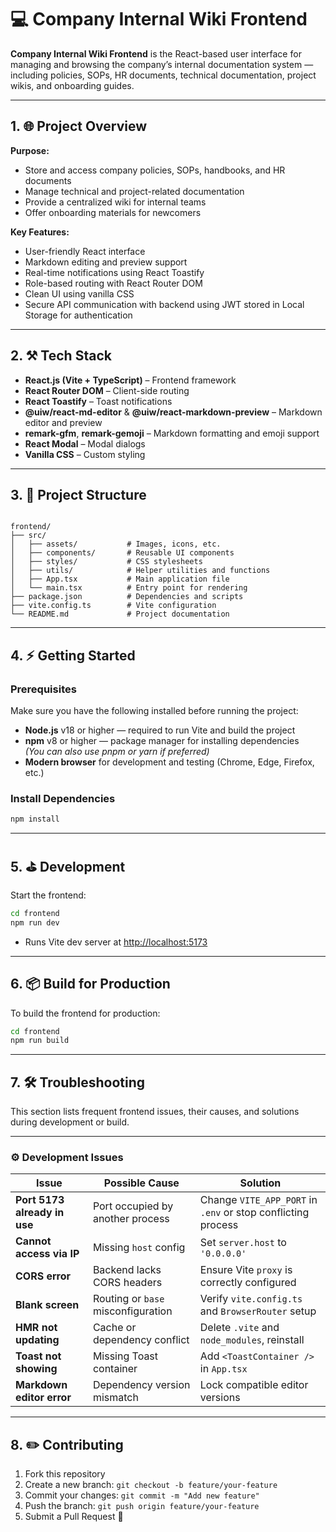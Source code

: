 # 💻 Company Internal Wiki Frontend

**Company Internal Wiki Frontend** is the React-based user interface for managing and browsing the company’s internal documentation system — including policies, SOPs, HR documents, technical documentation, project wikis, and onboarding guides.

---

## 1. 🌐 Project Overview

**Purpose:**

- Store and access company policies, SOPs, handbooks, and HR documents  
- Manage technical and project-related documentation  
- Provide a centralized wiki for internal teams  
- Offer onboarding materials for newcomers  

**Key Features:**

- User-friendly React interface  
- Markdown editing and preview support  
- Real-time notifications using React Toastify  
- Role-based routing with React Router DOM  
- Clean UI using vanilla CSS  
- Secure API communication with backend using JWT stored in Local Storage for authentication 

---

## 2. ⚒️ Tech Stack

- **React.js (Vite + TypeScript)** – Frontend framework  
- **React Router DOM** – Client-side routing  
- **React Toastify** – Toast notifications  
- **@uiw/react-md-editor** & **@uiw/react-markdown-preview** – Markdown editor and preview  
- **remark-gfm**, **remark-gemoji** – Markdown formatting and emoji support  
- **React Modal** – Modal dialogs  
- **Vanilla CSS** – Custom styling  

---

## 3. 📁 Project Structure

```

frontend/
├── src/
│   ├── assets/           # Images, icons, etc.
│   ├── components/       # Reusable UI components
│   ├── styles/           # CSS stylesheets
│   ├── utils/            # Helper utilities and functions
│   ├── App.tsx           # Main application file
│   └── main.tsx          # Entry point for rendering
├── package.json          # Dependencies and scripts
├── vite.config.ts        # Vite configuration
└── README.md             # Project documentation

```

---

## 4. ⚡ Getting Started

### Prerequisites

Make sure you have the following installed before running the project:

- **Node.js** v18 or higher — required to run Vite and build the project  
- **npm** v8 or higher — package manager for installing dependencies  
  *(You can also use pnpm or yarn if preferred)*  
- **Modern browser** for development and testing (Chrome, Edge, Firefox, etc.)


### Install Dependencies

```bash
npm install
```

---

## 5. ⛳ Development

Start the frontend:

```bash
cd frontend
npm run dev
```

- Runs Vite dev server at  [http://localhost:5173](http://localhost:5173)

---


## 6. 📦 Build for Production

To build the frontend for production:

```bash
cd frontend
npm run build
```

---

## 7. 🛠️ Troubleshooting

This section lists frequent frontend issues, their causes, and solutions during development or build.

---

### ⚙️ Development Issues

| Issue | Possible Cause | Solution |
|-------|----------------|-----------|
| **Port 5173 already in use** | Port occupied by another process | Change `VITE_APP_PORT` in `.env` or stop conflicting process |
| **Cannot access via IP** | Missing `host` config | Set `server.host` to `'0.0.0.0'` |
| **CORS error** | Backend lacks CORS headers | Ensure Vite `proxy` is correctly configured |
| **Blank screen** | Routing or `base` misconfiguration | Verify `vite.config.ts` and `BrowserRouter` setup |
| **HMR not updating** | Cache or dependency conflict | Delete `.vite` and `node_modules`, reinstall |
| **Toast not showing** | Missing Toast container | Add `<ToastContainer />` in `App.tsx` |
| **Markdown editor error** | Dependency version mismatch | Lock compatible editor versions |

---

## 8. ✏️ Contributing

1. Fork this repository  
2. Create a new branch: `git checkout -b feature/your-feature`  
3. Commit your changes: `git commit -m "Add new feature"`  
4. Push the branch: `git push origin feature/your-feature`  
5. Submit a Pull Request 🚀

